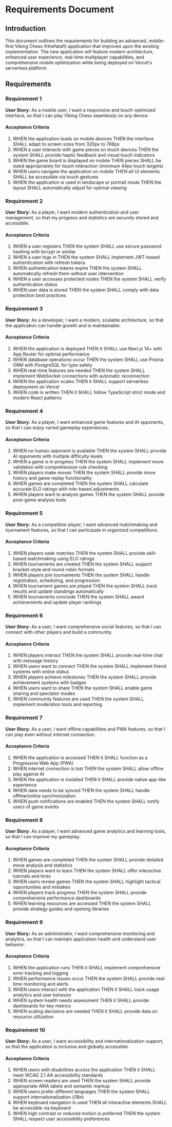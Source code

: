 # Requirements Document

## Introduction

This document outlines the requirements for building an advanced, mobile-first Viking Chess (Hnefatafl) application that improves upon the existing implementation. The new application will feature modern architecture, enhanced user experience, real-time multiplayer capabilities, and comprehensive mobile optimization while being deployed on Vercel's serverless platform.

## Requirements

### Requirement 1

**User Story:** As a mobile user, I want a responsive and touch-optimized interface, so that I can play Viking Chess seamlessly on any device.

#### Acceptance Criteria

1. WHEN the application loads on mobile devices THEN the interface SHALL adapt to screen sizes from 320px to 768px
2. WHEN a user interacts with game pieces on touch devices THEN the system SHALL provide haptic feedback and visual touch indicators
3. WHEN the game board is displayed on mobile THEN pieces SHALL be sized appropriately for touch interaction (minimum 44px touch targets)
4. WHEN users navigate the application on mobile THEN all UI elements SHALL be accessible via touch gestures
5. WHEN the application is used in landscape or portrait mode THEN the layout SHALL automatically adjust for optimal viewing

### Requirement 2

**User Story:** As a player, I want modern authentication and user management, so that my progress and statistics are securely stored and accessible.

#### Acceptance Criteria

1. WHEN a user registers THEN the system SHALL use secure password hashing with bcrypt or similar
2. WHEN a user logs in THEN the system SHALL implement JWT-based authentication with refresh tokens
3. WHEN authentication tokens expire THEN the system SHALL automatically refresh them without user intervention
4. WHEN a user accesses protected routes THEN the system SHALL verify authentication status
5. WHEN user data is stored THEN the system SHALL comply with data protection best practices

### Requirement 3

**User Story:** As a developer, I want a modern, scalable architecture, so that the application can handle growth and is maintainable.

#### Acceptance Criteria

1. WHEN the application is deployed THEN it SHALL use Next.js 14+ with App Router for optimal performance
2. WHEN database operations occur THEN the system SHALL use Prisma ORM with PostgreSQL for type safety
3. WHEN real-time features are needed THEN the system SHALL implement WebSocket connections with automatic reconnection
4. WHEN the application scales THEN it SHALL support serverless deployment on Vercel
5. WHEN code is written THEN it SHALL follow TypeScript strict mode and modern React patterns

### Requirement 4

**User Story:** As a player, I want enhanced game features and AI opponents, so that I can enjoy varied gameplay experiences.

#### Acceptance Criteria

1. WHEN no human opponent is available THEN the system SHALL provide AI opponents with multiple difficulty levels
2. WHEN a game is in progress THEN the system SHALL implement move validation with comprehensive rule checking
3. WHEN players make moves THEN the system SHALL provide move history and game replay functionality
4. WHEN games are completed THEN the system SHALL calculate accurate ELO ratings with role-based adjustments
5. WHEN players want to analyze games THEN the system SHALL provide post-game analysis tools

### Requirement 5

**User Story:** As a competitive player, I want advanced matchmaking and tournament features, so that I can participate in organized competitions.

#### Acceptance Criteria

1. WHEN players seek matches THEN the system SHALL provide skill-based matchmaking using ELO ratings
2. WHEN tournaments are created THEN the system SHALL support bracket-style and round-robin formats
3. WHEN players join tournaments THEN the system SHALL handle registration, scheduling, and progression
4. WHEN tournament games are played THEN the system SHALL track results and update standings automatically
5. WHEN tournaments conclude THEN the system SHALL award achievements and update player rankings

### Requirement 6

**User Story:** As a user, I want comprehensive social features, so that I can connect with other players and build a community.

#### Acceptance Criteria

1. WHEN players interact THEN the system SHALL provide real-time chat with message history
2. WHEN users want to connect THEN the system SHALL implement friend systems with online status
3. WHEN players achieve milestones THEN the system SHALL provide achievement systems with badges
4. WHEN users want to share THEN the system SHALL enable game sharing and spectator modes
5. WHEN community features are used THEN the system SHALL implement moderation tools and reporting

### Requirement 7

**User Story:** As a user, I want offline capabilities and PWA features, so that I can play even without internet connection.

#### Acceptance Criteria

1. WHEN the application is accessed THEN it SHALL function as a Progressive Web App (PWA)
2. WHEN internet connection is lost THEN the system SHALL allow offline play against AI
3. WHEN the application is installed THEN it SHALL provide native app-like experience
4. WHEN data needs to be synced THEN the system SHALL handle offline/online synchronization
5. WHEN push notifications are enabled THEN the system SHALL notify users of game events

### Requirement 8

**User Story:** As a player, I want advanced game analytics and learning tools, so that I can improve my gameplay.

#### Acceptance Criteria

1. WHEN games are completed THEN the system SHALL provide detailed move analysis and statistics
2. WHEN players want to learn THEN the system SHALL offer interactive tutorials and hints
3. WHEN users review games THEN the system SHALL highlight tactical opportunities and mistakes
4. WHEN players track progress THEN the system SHALL provide comprehensive performance dashboards
5. WHEN learning resources are accessed THEN the system SHALL provide strategy guides and opening libraries

### Requirement 9

**User Story:** As an administrator, I want comprehensive monitoring and analytics, so that I can maintain application health and understand user behavior.

#### Acceptance Criteria

1. WHEN the application runs THEN it SHALL implement comprehensive error tracking and logging
2. WHEN performance issues occur THEN the system SHALL provide real-time monitoring and alerts
3. WHEN users interact with the application THEN it SHALL track usage analytics and user behavior
4. WHEN system health needs assessment THEN it SHALL provide dashboards for key metrics
5. WHEN scaling decisions are needed THEN it SHALL provide data on resource utilization

### Requirement 10

**User Story:** As a user, I want accessibility and internationalization support, so that the application is inclusive and globally accessible.

#### Acceptance Criteria

1. WHEN users with disabilities access the application THEN it SHALL meet WCAG 2.1 AA accessibility standards
2. WHEN screen readers are used THEN the system SHALL provide appropriate ARIA labels and semantic markup
3. WHEN users prefer different languages THEN the system SHALL support internationalization (i18n)
4. WHEN keyboard navigation is used THEN all interactive elements SHALL be accessible via keyboard
5. WHEN high contrast or reduced motion is preferred THEN the system SHALL respect user accessibility preferences